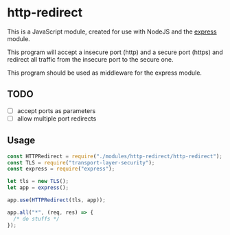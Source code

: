 # http-redirect

This is a JavaScript module, created for use with NodeJS and the [express](https://github.com/expressjs/express) module.

This program will accept a insecure port (http) and a secure port (https) and redirect all traffic from the insecure port to the secure one.

This program should be used as middleware for the express module.

## TODO
- [ ] accept ports as parameters
- [ ] allow multiple port redirects

## Usage

```js
const HTTPRedirect = require("./modules/http-redirect/http-redirect");
const TLS = require("transport-layer-security");
const express = require("express");

let tls = new TLS();
let app = express();

app.use(HTTPRedirect(tls, app));

app.all("*", (req, res) => {
  /* do stuffs */
});
```
